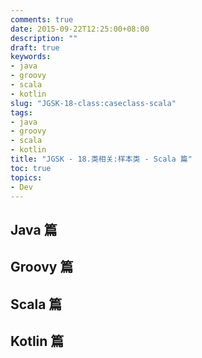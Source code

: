 ```yaml
---
comments: true
date: 2015-09-22T12:25:00+08:00
description: ""
draft: true
keywords:
- java
- groovy
- scala
- kotlin
slug: "JGSK-18-class:caseclass-scala"
tags:
- java
- groovy
- scala
- kotlin
title: "JGSK - 18.类相关:样本类 - Scala 篇"
toc: true
topics:
- Dev
---
```



## Java 篇

## Groovy 篇

## Scala 篇

## Kotlin 篇